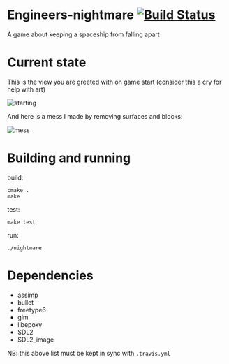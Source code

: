 # Engineers-nightmare [![Build Status](https://travis-ci.org/engineers-nightmare/engineers-nightmare.svg)](https://travis-ci.org/engineers-nightmare/engineers-nightmare)

A game about keeping a spaceship from falling apart


# Current state

This is the view you are greeted with on game start (consider this a cry for help with art)

![starting](https://raw.githubusercontent.com/engineers-nightmare/engineers-nightmare/master/misc/en-start-2015-04-28.png)

And here is a mess I made by removing surfaces and blocks:

![mess](https://raw.githubusercontent.com/engineers-nightmare/engineers-nightmare/master/misc/en-mess-2015-04-28.png)


# Building and running

build:

    cmake .
    make

test:

    make test

run:

    ./nightmare


# Dependencies

 * assimp
 * bullet
 * freetype6
 * glm
 * libepoxy
 * SDL2
 * SDL2_image

NB: this above list must be kept in sync with `.travis.yml`


